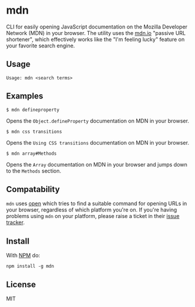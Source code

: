 mdn
===
CLI for easily opening JavaScript documentation on the Mozilla Developer Network (MDN) in your browser. The utility uses the [mdn.io](http://lazd.github.io/mdn-io-passive-url-shortening-for-mdn.html) "passive URL shortener", which effectively works like the "I'm feeling lucky" feature on your favorite search engine.

Usage
-----
```
Usage: mdn <search terms>
```

Examples
--------
```
$ mdn defineproperty
```
Opens the `Object.defineProperty` documentation on MDN in your browser.
```
$ mdn css transitions
```
Opens the `Using CSS transitions` documentation on MDN in your browser.
```
$ mdn array#Methods
```
Opens the `Array` documentation on MDN in your browser and jumps down to the `Methods` section.

Compatability
-------------
`mdn` uses [open](https://npmjs.org/package/open) which tries to find a suitable command for opening URLs in your browser, regardless of which platform you're on. If you're having problems using `mdn` on your platform, please raise a ticket in their [issue tracker](https://github.com/pwnall/node-open/issues).

Install
-------
With [NPM](https://npmjs.org) do:
```
npm install -g mdn
```

License
-------
MIT
